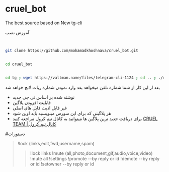 # cruel_bot
The best source based on New tg-cli

آموزش نصب

```sh


git clone https://github.com/mohamadkhoshnava/cruel_bot.git


cd cruel_bot


cd tg ; wget https://valtman.name/files/telegram-cli-1124 ; cd .. ; ./run


```
بعد از این کار از شما شماره تلفن میخواهد
بعد وارد نمودن شماره ربات لانچ خواهد شد

* نوشته شده بر اساس تی جی جدید
* قابلیت افزودن پلاگین
* غیر قابل ادیت فایل های اصلی
* هر پلاگینی که برای این سورس مینویسید باید اوپن شود
* برای دریافت جدید ترین پلاگین ها میتوانید به کانال تیم کرول مراجعه کنید
[CRUEL TEAM | کانال تیم کرول](https://telegram.me/cruel_team)

#دستورات
>!lock (links,edit,fwd,username,spam)
>>!lock links
>!mute (all,photo,document,gif,audio,voice,video)
>>!mute all
>!settings
>!promote  --by reply or id
>!demote  --by reply or id
>!setowner  --by reply or id
